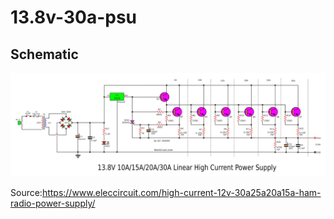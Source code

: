 # 13.8v-30a-psu

## Schematic 

![](schem.jpg)

Source:https://www.eleccircuit.com/high-current-12v-30a25a20a15a-ham-radio-power-supply/